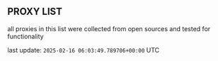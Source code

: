 ## PROXY LIST

all proxies in this list were collected from open sources and tested for functionality

last update: `2025-02-16 06:03:49.789706+00:00` UTC